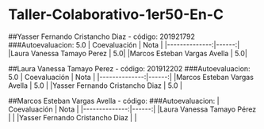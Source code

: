 # Taller-Colaborativo-1er50-En-C

##Yasser Fernando Cristancho Diaz - código: 201921792
###Autoevaluacion: 5.0
| Coevaluación  | Nota   |
|--------------:|------:|
|Laura Vanessa Tamayo Perez   | 5.0|
|Marcos Esteban Vargas Avella     | 5.0|

##Laura Vanessa Tamayo Perez - código: 201912202
###Autoevaluacion: 5.0
| Coevaluación  | Nota   |
|--------------:|------:|
|Marcos Esteban Vargas Avella     | 5.0 |
|Yasser Fernando Cristancho Diaz    | 5.0 |

##Marcos Esteban Vargas Avella - código:
###Autoevaluacion:
| Coevaluación  | Nota   |
|--------------:|------:|
|Laura Vanessa Tamayo Pérez     | |
|Yasser Fernando Cristancho Diaz    | |
